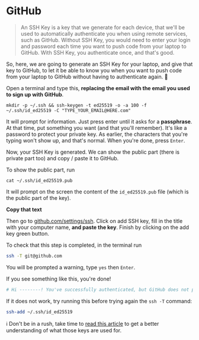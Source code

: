 # GitHub

> An SSH Key is a key that we generate for each device, that we'll be used to automatically authenticate you when using remote services, such as GitHub. Without SSH Key, you would need to enter your login and password each time you want to push code from your laptop to GitHub. With SSH Key, you authenticate once, and that's good.

So, here, we are going to generate an SSH Key for your laptop, and give that key to GitHub, to let it be able to know you when you want to push code from your laptop to GitHub without having to authenticate again. 🔑

Open a terminal and type this, **replacing the email with the email you used to sign up with GitHub**.

`mkdir -p ~/.ssh && ssh-keygen -t ed25519 -o -a 100 -f ~/.ssh/id_ed25519 -C "TYPE_YOUR_EMAIL@HERE.com"`

It will prompt for information. Just press enter until it asks for a **passphrase**. At that time, put something you want (and that you'll remember). It's like a password to protect your private key. As earlier, the characters that you're typing won't show up, and that's normal. When you're done, press `Enter`.

Now, your SSH Key is generated. We can show the public part (there is private part too) and copy / paste it to GitHub.

To show the public part, run

`cat ~/.ssh/id_ed25519.pub`

It will prompt on the screen the content of the `id_ed25519.pub` file (which is the public part of the key).

**Copy that text**

Then go to [github.com/settings/ssh](https://github.com/settings/ssh). Click on add SSH key, fill in the title with your computer name, **and paste the key**.
Finish by clicking on the add key green button.

To check that this step is completed, in the terminal run

```bash
ssh -T git@github.com
```

You will be prompted a warning, type `yes` then `Enter`.

If you see something like this, you're done!

```bash
# Hi --------! You've successfully authenticated, but GitHub does not provide shell access
```

If it does not work, try running this before trying again the `ssh -T` command:

```bash
ssh-add ~/.ssh/id_ed25519
```

ℹ️ Don't be in a rush, take time to [read this article](http://sebastien.saunier.me/blog/2015/05/10/github-public-key-authentication.html) to get a better understanding of what those keys are used for.
